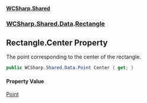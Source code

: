 #### [WCSharp.Shared](index.md 'index')
### [WCSharp.Shared.Data](WCSharp.Shared.Data.md 'WCSharp.Shared.Data').[Rectangle](WCSharp.Shared.Data.Rectangle.md 'WCSharp.Shared.Data.Rectangle')

## Rectangle.Center Property

The point corresponding to the center of the rectangle.

```csharp
public WCSharp.Shared.Data.Point Center { get; }
```

#### Property Value
[Point](WCSharp.Shared.Data.Point.md 'WCSharp.Shared.Data.Point')